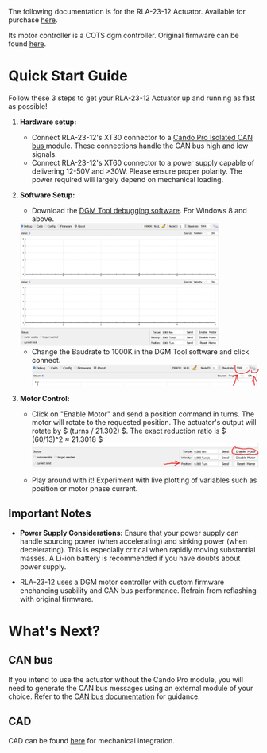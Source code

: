 
The following documentation is for the RLA-23-12 Actuator. Available for purchase [here](https://rboticlabs.com/products/RLA-23-12-Actuator-v2-p554194928). 

Its motor controller is a COTS dgm controller. Original firmware can be found [here](https://github.com/codenocold/dgm).

# Quick Start Guide
Follow these 3 steps to get your RLA-23-12 Actuator up and running as fast as possible!
1. **Hardware setup:**
   - Connect RLA-23-12's XT30 connector to a [Cando Pro Isolated CAN bus ](https://rboticlabs.com/products/Cando-Pro-Isolated-USB-to-CAN-p586100123) module. These connections handle the CAN bus high and low signals.
   - Connect RLA-23-12's XT60 connector to a power supply capable of delivering 12-50V and >30W. Please ensure proper polarity. The power required will largely depend on mechanical loading.

2. **Software Setup:**
   - Download the [DGM Tool debugging software](https://github.com/Rbotic/RLA-23-12/blob/main/dgm%20tool/dgm_tool-en-x64-0.3.exe). For Windows 8 and above.
   <img src="https://github.com/Rbotic/RLA-23-12/blob/main/media/dgm%20tool.png" alt="DGM Tool" width="400">

   - Change the Baudrate to 1000K in the DGM Tool software and click connect.
   ![Baudrate Configuration](https://github.com/Rbotic/RLA-23-12/blob/main/media/baudrate%20and%20connect.png)

4. **Motor Control:**
   - Click on "Enable Motor" and send a position command in turns. The motor will rotate to the requested position. The actuator's output will rotate by $ (turns / 21.302) $. The exact reduction ratio is $ (60/13)^2 ≈ 21.3018 $
   ![Motor Control](https://github.com/Rbotic/RLA-23-12/blob/main/media/enable%20and%20pos%20motor.png)

   - Play around with it! Experiment with live plotting of variables such as position or motor phase current.

## **Important Notes**

- **Power Supply Considerations:** Ensure that your power supply can handle sourcing power (when accelerating) and sinking power (when decelerating). This is especially critical when rapidly moving substantial masses. A Li-ion battery is recommended if you have doubts about power supply.

 - RLA-23-12 uses a DGM motor controller with custom firmware enchancing usability and CAN bus performance. Refrain from reflashing with original firmware.

# What's Next?
## CAN bus
If you intend to use the actuator without the Cando Pro module, you will need to generate the CAN bus messages using an external module of your choice. Refer to the [CAN bus documentation](CAN_BUS.md) for guidance.

## CAD
CAD can be found [here](https://github.com/Rbotic/RLA-23-12/blob/main/CAD/Actuator%20T23R12%20v2%20External%20CAD.step) for mechanical integration.
